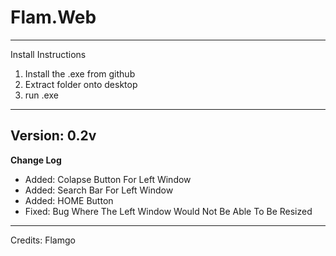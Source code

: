 # Flam.Web
---
Install Instructions
1) Install the .exe from github
2) Extract folder onto desktop
3) run .exe
---
Version: 0.2v
---
**Change Log**
- Added: Colapse Button For Left Window
- Added: Search Bar For Left Window
- Added: HOME Button
- Fixed: Bug Where The Left Window Would Not Be Able To Be Resized
---

Credits: Flamgo


